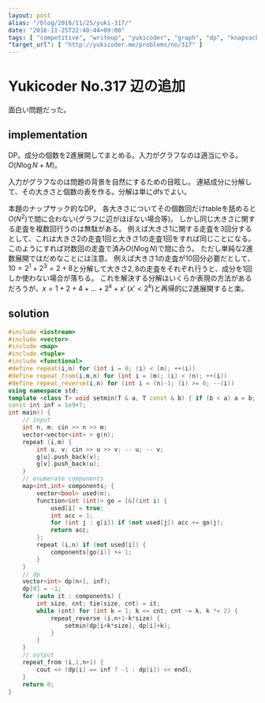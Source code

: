 ```yaml
---
layout: post
alias: "/blog/2016/11/25/yuki-317/"
date: "2016-11-25T22:40:44+09:00"
tags: [ "competitive", "writeup", "yukicoder", "graph", "dp", "knapsack-problem" ]
"target_url": [ "http://yukicoder.me/problems/no/317" ]
---
```


# Yukicoder No.317 辺の追加

面白い問題だった。

## implementation

DP。成分の個数を$2$進展開してまとめる。入力がグラフなのは適当にやる。$O(N \log N + M)$。

入力がグラフなのは問題の背景を自然にするための目眩し。
連結成分に分解して、その大きさと個数の表を作る。分解は単にdfsでよい。

本題のナップサック的なDP。
各大きさについてその個数回だけtableを舐めると$O(N^2)$で間に合わない(グラフに辺がほぼない場合等)。
しかし同じ大きさに関する走査を複数回行うのは無駄がある。
例えば大きさ$1$に関する走査を$3$回分するとして、これは大きさ$2$の走査$1$回と大きさ$1$の走査$1$回をすれば同じことになる。
このようにすれば対数回の走査で済み$O(N \log N)$で間に合う。
ただし単純な$2$進数展開ではだめなことには注意。
例えば大きさ$1$の走査が$10$回分必要だとして、$10 = 2^1 + 2^3 = 2 + 8$と分解して大きさ$2,8$の走査をそれぞれ行うと、成分を$1$回しか使わない場合が落ちる。
これを解決する分解はいくらか表現の方法があるだろうが、$x = 1 + 2 + 4 + \dots + 2^k + x' \; (x' \lt 2^k)$と再帰的に$2$進展開すると楽。

## solution

``` c++
#include <iostream>
#include <vector>
#include <map>
#include <tuple>
#include <functional>
#define repeat(i,n) for (int i = 0; (i) < (n); ++(i))
#define repeat_from(i,m,n) for (int i = (m); (i) < (n); ++(i))
#define repeat_reverse(i,n) for (int i = (n)-1; (i) >= 0; --(i))
using namespace std;
template <class T> void setmin(T & a, T const & b) { if (b < a) a = b; }
const int inf = 1e9+7;
int main() {
    // input
    int n, m; cin >> n >> m;
    vector<vector<int> > g(n);
    repeat (i,m) {
        int u, v; cin >> u >> v; -- u; -- v;
        g[u].push_back(v);
        g[v].push_back(u);
    }
    // enumerate components
    map<int,int> components; {
        vector<bool> used(n);
        function<int (int)> go = [&](int i) {
            used[i] = true;
            int acc = 1;
            for (int j : g[i]) if (not used[j]) acc += go(j);
            return acc;
        };
        repeat (i,n) if (not used[i]) {
            components[go(i)] += 1;
        }
    }
    // dp
    vector<int> dp(n+1, inf);
    dp[0] = -1;
    for (auto it : components) {
        int size, cnt; tie(size, cnt) = it;
        while (cnt) for (int k = 1; k <= cnt; cnt -= k, k *= 2) {
            repeat_reverse (i,n+1-k*size) {
                setmin(dp[i+k*size], dp[i]+k);
            }
        }
    }
    // output
    repeat_from (i,1,n+1) {
        cout << (dp[i] == inf ? -1 : dp[i]) << endl;
    }
    return 0;
}
```
